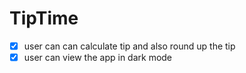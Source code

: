 # TipTime

- [x] user can can calculate tip and also round up the tip
- [x] user can view the app in dark mode
